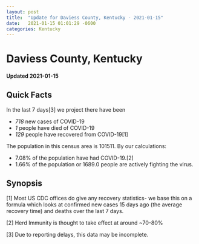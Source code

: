 ```yaml
---
layout: post
title:  "Update for Daviess County, Kentucky - 2021-01-15"
date:   2021-01-15 01:01:29 -0600
categories: Kentucky
---
```


# Daviess County, Kentucky
#### Updated 2021-01-15

## Quick Facts

In the last 7 days[3] we project there have been
- *718* new cases of COVID-19
- *1* people have died of COVID-19
- *129* people have recovered from COVID-19[1]

The population in this census area is 101511. By our calculations:
- 7.08% of the population have had COVID-19.[2]
- 1.66% of the population or 1689.0 people are actively fighting the virus.

## Synopsis




[1] Most US CDC offices do give any recovery statistics- we base this on a formula which looks at confirmed new cases
15 days ago (the average recovery time) and deaths over the last 7 days.

[2] Herd Immunity is thought to take effect at around ~70-80%

[3] Due to reporting delays, this data may be incomplete.
 
    